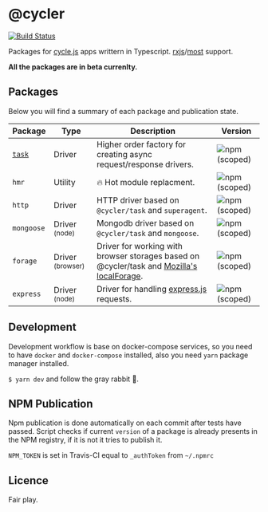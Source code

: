 # @cycler

[![Build Status](https://travis-ci.org/whitecolor/cycler.svg?branch=master)](https://travis-ci.org/whitecolor/cycler)

Packages for [cycle.js](http://cycle.js.org) apps writtern in Typescript. [rxjs](https://github.com/ReactiveX/rxjs)/[most](https://github.com/cujojs/most) support.

**All the packages are in beta currenlty.**

## Packages

Below you will find a summary of each package and publication state.

| Package | Type | Description | Version |
|--------|-------|------------|----------|
| [`task`](./task) | Driver | Higher order factory for creating async request/response drivers. | ![npm (scoped)](https://img.shields.io/npm/v/@cycler/task.svg?maxAge=86400) |
| `hmr` | Utility | :fire: Hot module replacment. | ![npm (scoped)](https://img.shields.io/npm/v/@cycler/http.svg?maxAge=86400) |
| `http` | Driver | HTTP driver based on `@cycler/task` and `superagent`. | ![npm (scoped)](https://img.shields.io/npm/v/@cycler/http.svg?maxAge=86400) |
| `mongoose` | Driver <small>(node)</small> | Mongodb driver based on `@cycler/task` and `mongoose`. | ![npm (scoped)](https://img.shields.io/npm/v/@cycler/mongoose.svg?maxAge=86400) |
| `forage` | Driver <small>(browser)</small> |Driver for working with browser storages based on @cycler/task and [Mozilla's localForage](https://github.com/localForage/localForage). | ![npm (scoped)](https://img.shields.io/npm/v/@cycler/forage.svg?maxAge=86400) |
| `express` | Driver <small>(node)</small> | Driver for handling [express.js](https://github.com/expressjs/express) requests. | ![npm (scoped)](https://img.shields.io/npm/v/@cycler/forage.svg?maxAge=86400) |

## Development

Development workflow is base on docker-compose services, so you need to have `docker` and `docker-compose` installed, also you need `yarn` package manager installed.

`$ yarn dev` and follow the gray rabbit :rabbit:.


## NPM Publication

Npm publication is done automatically on each commit after tests have passed.
Script checks if current `version` of a package is already presents in the NPM registry, if it is not it tries to publish it.

`NPM_TOKEN` is set in Travis-CI equal to `_authToken` from `~/.npmrc`

## Licence

Fair play.
